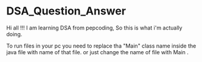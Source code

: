 # DSA_Question_Answer

Hi all !!!
I am learning DSA from pepcoding, So this is what i'm actually doing.

To run files in your pc you need to replace tha "Main" class name inside the java file with name of that file.
or just change the name of file with Main .
